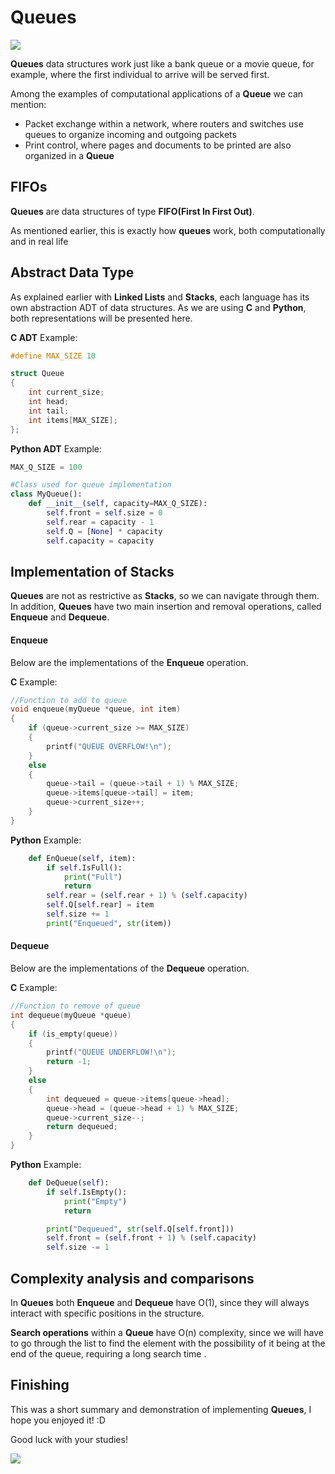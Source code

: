 # Queues

![](https://www.mundojs.com.br/wp-content/uploads/2020/06/queue-basic.png)

**Queues** data structures work just like a bank queue or a movie queue, for example,
where the first individual to arrive will be served first.

Among the examples of computational applications of a **Queue** we can mention:

- Packet exchange within a network, where routers and switches use queues to organize incoming and outgoing packets
- Print control, where pages and documents to be printed are also organized in a **Queue**

## FIFOs

**Queues** are data structures of type **FIFO(First In First Out)**.

As mentioned earlier, this is exactly how **queues** work, both computationally and in real life

## Abstract Data Type

As explained earlier with **Linked Lists** and **Stacks**, each language has its own abstraction ADT of data structures. 
As we are using **C** and **Python**, both representations will be presented here.

**C ADT** Example:
```C
#define MAX_SIZE 10

struct Queue
{
	int current_size;
	int head;
	int tail;
	int items[MAX_SIZE];
};
```

**Python ADT** Example:
```Python
MAX_Q_SIZE = 100

#Class used for queue implementation
class MyQueue():
    def __init__(self, capacity=MAX_Q_SIZE):
        self.front = self.size = 0
        self.rear = capacity - 1
        self.Q = [None] * capacity
        self.capacity = capacity
```

## Implementation of Stacks

**Queues** are not as restrictive as **Stacks**, so we can navigate through them. 
In addition, **Queues** 
have two main insertion and removal operations, called **Enqueue** and **Dequeue**.

#### Enqueue

Below are the implementations of the **Enqueue** operation.

**C** Example:
```C
//Function to add to queue
void enqueue(myQueue *queue, int item)
{
	if (queue->current_size >= MAX_SIZE)
	{
		printf("QUEUE OVERFLOW!\n");
	}
	else
	{
		queue->tail = (queue->tail + 1) % MAX_SIZE;
		queue->items[queue->tail] = item;
		queue->current_size++;
	}
}
```

**Python** Example:
```Python
    def EnQueue(self, item):
        if self.IsFull():
            print("Full")
            return
        self.rear = (self.rear + 1) % (self.capacity)
        self.Q[self.rear] = item
        self.size += 1
        print("Enqueued", str(item))
```

#### Dequeue

Below are the implementations of the **Dequeue** operation.

**C** Example:
```C
//Function to remove of queue
int dequeue(myQueue *queue)
{
	if (is_empty(queue))
	{
		printf("QUEUE UNDERFLOW!\n");
		return -1;
	}
	else
	{
		int dequeued = queue->items[queue->head];
		queue->head = (queue->head + 1) % MAX_SIZE;
		queue->current_size--;
		return dequeued;
	}
}
```

**Python** Example:
```Python
    def DeQueue(self):
        if self.IsEmpty():
            print("Empty")
            return

        print("Dequeued", str(self.Q[self.front]))
        self.front = (self.front + 1) % (self.capacity)
        self.size -= 1
```

## Complexity analysis and comparisons

In **Queues** both **Enqueue** and **Dequeue** have O(1), 
since they will always interact with specific positions in the structure.

**Search operations** within a **Queue** have O(n) complexity, since we will have to go through the list to find 
the element with the possibility of it being at the end of the queue, requiring a long search time .

## Finishing

This was a short summary and demonstration of implementing **Queues**, I hope you enjoyed it! :D

Good luck with your studies!

![](https://media.giphy.com/media/LFEjnqmVmbKk8/giphy.gif)